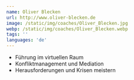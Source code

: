 ```yaml
---
name: Oliver Blecken
url: http://www.oliver-blecken.de
image: /static/img/coaches/Oliver_Blecken.jpg
webp: /static/img/coaches/Oliver_Blecken.webp
tags: ''
languages: 'de'
---
```


<ul><li>Führung im virtuellen Raum</li><li>Konfliktmanagement und Mediation</li><li>Herausforderungen und Krisen meistern</li></ul>